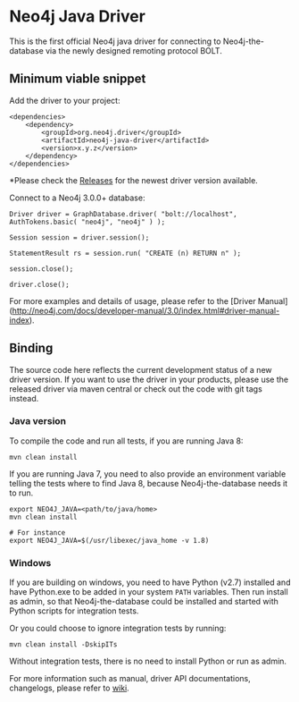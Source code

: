 # Neo4j Java Driver

This is the first official Neo4j java driver for connecting to Neo4j-the-database via the newly designed remoting
protocol BOLT.

## Minimum viable snippet

Add the driver to your project:

    <dependencies>
        <dependency>
            <groupId>org.neo4j.driver</groupId>
            <artifactId>neo4j-java-driver</artifactId>
            <version>x.y.z</version>
        </dependency>
    </dependencies>

*Please check the [Releases](https://github.com/neo4j/neo4j-java-driver/releases) for the newest driver version
available.

Connect to a Neo4j 3.0.0+ database:

    Driver driver = GraphDatabase.driver( "bolt://localhost", AuthTokens.basic( "neo4j", "neo4j" ) );
    
    Session session = driver.session();
    
    StatementResult rs = session.run( "CREATE (n) RETURN n" );
    
    session.close();
    
    driver.close();

For more examples and details of usage, please refer to the [Driver Manual] (http://neo4j.com/docs/developer-manual/3.0/index.html#driver-manual-index).

## Binding

The source code here reflects the current development status of a new driver version.
If you want to use the driver in your products, please use the released driver via maven central or check out the
code with git tags instead.

### Java version

To compile the code and run all tests, if you are running Java 8:

    mvn clean install
    
If you are running Java 7, you need to also provide an environment variable telling the tests where to find
Java 8, because Neo4j-the-database needs it to run.

    export NEO4J_JAVA=<path/to/java/home>
    mvn clean install
    
    # For instance
    export NEO4J_JAVA=$(/usr/libexec/java_home -v 1.8)

### Windows

If you are building on windows, you need to have Python (v2.7) installed and have Python.exe to be added in your system `PATH` variables.
Then run install as admin, so that Neo4j-the-database could be installed and started with Python scripts for integration tests.

Or you could choose to ignore integration tests by running:

    mvn clean install -DskipITs 

Without integration tests, there is no need to install Python or run as admin.

For more information such as manual, driver API documentations, changelogs, please refer to [wiki](https://github.com/neo4j/neo4j-java-driver/wiki).